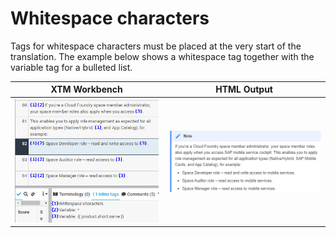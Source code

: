 # Whitespace characters

Tags for whitespace characters must be placed at the very start of the translation. The example below shows a whitespace tag together with the variable tag for a bulleted list.

| XTM Workbench | HTML Output |
| --- | --- |
| ![whitespace](images/variable_whitespace_xtm.jpg) | ![pipe](images/variable_whitespace_html.jpg) |